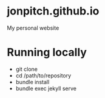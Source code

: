 # jonpitch.github.io
My personal website

# Running locally
* git clone
* cd /path/to/repository
* bundle install
* bundle exec jekyll serve
